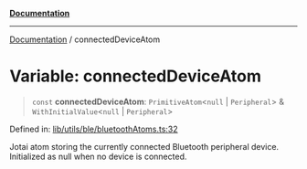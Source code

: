 [**Documentation**](../README.md)

***

[Documentation](../README.md) / connectedDeviceAtom

# Variable: connectedDeviceAtom

> `const` **connectedDeviceAtom**: `PrimitiveAtom`\<`null` \| `Peripheral`\> & `WithInitialValue`\<`null` \| `Peripheral`\>

Defined in: [lib/utils/ble/bluetoothAtoms.ts:32](https://github.com/aldesgroup/goaldn/blob/6a7943d02984b1a6b41d76a3a483a1484b644076/lib/utils/ble/bluetoothAtoms.ts#L32)

Jotai atom storing the currently connected Bluetooth peripheral device.
Initialized as null when no device is connected.
